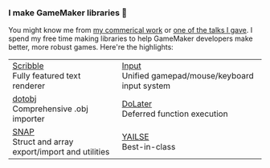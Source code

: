 ### I make GameMaker libraries 🌟

You might know me from [my commerical work](http://www.jujuadams.com/) or [one of the talks I gave](https://www.youtube.com/watch?v=Uj7nr6vSRvs). I spend my free time making libraries to help GameMaker developers make better, more robust games. Here're the highlights:

|                                                                                         |                                                                                          |
|-----------------------------------------------------------------------------------------|------------------------------------------------------------------------------------------|
|[Scribble](https://github.com/JujuAdams/scribble)<br>Fully featured text renderer        |[Input](https://github.com/JujuAdams/input)<br>Unified gamepad/mouse/keyboard input system|
|[dotobj](https://github.com/JujuAdams/dotobj)<br>Comprehensive .obj importer             |[DoLater](https://github.com/JujuAdams/DoLater)<br>Deferred function execution            |
|[SNAP](https://github.com/JujuAdams/SNAP)<br>Struct and array export/import and utilities|[YAILSE](https://github.com/JujuAdams/YAILSE)<br>Best-in-class                            |
